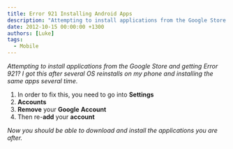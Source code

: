 ```yaml
---
title: Error 921 Installing Android Apps
description: "Attempting to install applications from the Google Store and getting Error 921? I got this after several OS reinstalls on my phone and installing the sa..."
date: 2012-10-15 00:00:00 +1300
authors: [Luke]
tags:
  - Mobile
---
```

_Attempting to install applications from the Google Store and getting Error 921? I got this after several OS reinstalls on my phone and installing the same apps several time._

  1. In order to fix this, you need to go into **Settings**
  2. **Accounts**
  3. **Remove** your **Google** **Account**
  4. Then re-**add** your **account**

_Now you should be able to download and install the applications you are after._
